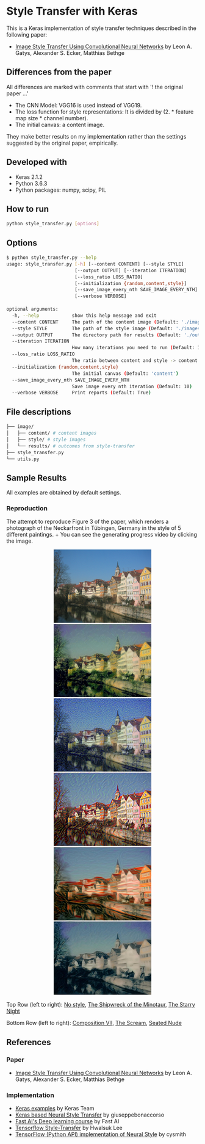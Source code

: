 # Style Transfer with Keras

This is a Keras implementation of style transfer techniques described in the following paper:
- [Image Style Transfer Using Convolutional Neural Networks](https://www.cv-foundation.org/openaccess/content_cvpr_2016/papers/Gatys_Image_Style_Transfer_CVPR_2016_paper.pdf) by Leon A. Gatys, Alexander S. Ecker, Matthias Bethge

## Differences from the paper

All differences are marked with comments that start with '! the original paper ...'
- The CNN Model: VGG16 is used instead of VGG19. 
- The loss function for style representations: It is divided by (2. *  feature map size * channel number).
- The initial canvas: a content image.

They make better results on my implementation rather than the settings suggested by the original paper, empirically.

## Developed with
- Keras 2.1.2
- Python 3.6.3
- Python packages: numpy, scipy, PIL

## How to run
```bash
python style_transfer.py [options]
```

## Options
```bash
$ python style_transfer.py --help
usage: style_transfer.py [-h] [--content CONTENT] [--style STYLE]
                         [--output OUTPUT] [--iteration ITERATION]
                         [--loss_ratio LOSS_RATIO]
                         [--initialization {random,content,style}]
                         [--save_image_every_nth SAVE_IMAGE_EVERY_NTH]
                         [--verbose VERBOSE]

optional arguments:
  -h, --help            show this help message and exit
  --content CONTENT     The path of the content image (Default: './images/content/tubingen.jpg')
  --style STYLE         The path of the style image (Default: './images/style/shipwreck.jpg')
  --output OUTPUT       The directory path for results (Default: './outputs/')
  --iteration ITERATION
                        How many iterations you need to run (Default: 1000)
  --loss_ratio LOSS_RATIO
                        The ratio between content and style -> content / style (Default: 1e-3)
  --initialization {random,content,style}
                        The initial canvas (Default: 'content')
  --save_image_every_nth SAVE_IMAGE_EVERY_NTH
                        Save image every nth iteration (Default: 10)
  --verbose VERBOSE     Print reports (Default: True)
```

## File descriptions
```bash
├── image/
│   ├── content/ # content images
│   ├── style/ # style images
│   └── results/ # outcomes from style-transfer
├── style_transfer.py
└── utils.py
```

## Sample Results
All examples are obtained by default settings.

### Reproduction
The attempt to reproduce Figure 3 of the paper, which renders a photograph of the Neckarfront in Tübingen, Germany in the style of 5 different paintings. + You can see the generating progress video by clicking the image.
<p align="center">
<img src="images/content/tubingen.jpg" height="192px">
<a href="http://www.youtube.com/watch?feature=player_embedded&v=t28Ph3AcW4s
         " target="_blank"><img src="images/results/tubingen_shipwreck.jpg" height="192px"></a>
<a href="http://www.youtube.com/watch?feature=player_embedded&v=Mdw70lntGaI
         " target="_blank"><img src="images/results/tubingen_starrynigt.jpg" height="192px"></a>
<a href="http://www.youtube.com/watch?feature=player_embedded&v=aq217zlyBlc
         " target="_blank"><img src="images/results/tubingen_kandinsky.jpg" height="192px"></a>
<a href="http://www.youtube.com/watch?feature=player_embedded&v=l-I0gU3CrG0
         " target="_blank"><img src="images/results/tubingen_scream.jpg" height="192px"></a>
<a href="http://www.youtube.com/watch?feature=player_embedded&v=nIvjrYaG3q4
         " target="_blank"><img src="images/results/tubingen_seatednude.jpg" height="192px"></a>
</p>

Top Row (left to right): [No style](images/content/tubingen.jpg), [The Shipwreck of the Minotaur](images/style/shipwreck.jpg), [The Starry Night](images/style/starry-night.jpg)

Bottom Row (left to right): [Composition VII](images/style/kandinsky.jpg), [The Scream](images/style/the_scream.jpg), [Seated Nude](seated-nude.jpg)


## References
### Paper
- [Image Style Transfer Using Convolutional Neural Networks](https://www.cv-foundation.org/openaccess/content_cvpr_2016/papers/Gatys_Image_Style_Transfer_CVPR_2016_paper.pdf) by Leon A. Gatys, Alexander S. Ecker, Matthias Bethge

### Implementation
- [Keras examples](https://github.com/keras-team/keras/blob/master/examples/neural_style_transfer.py) by Keras Team
- [Keras based Neural Style Transfer](https://github.com/giuseppebonaccorso/Neural_Artistic_Style_Transfer) by giuseppebonaccorso
- [Fast AI's Deep learning course](https://github.com/fastai/courses/blob/master/deeplearning2/neural-style.ipynb) by Fast AI
- [Tensorflow Style-Transfer](https://github.com/hwalsuklee/tensorflow-style-transfer) by Hwalsuk Lee
- [TensorFlow (Python API) implementation of Neural Style](https://github.com/cysmith/neural-style-tf) by cysmith

